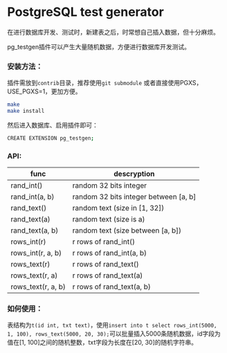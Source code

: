 # PostgreSQL test generator

在进行数据库开发、测试时，新建表之后，时常想自己插入数据，但十分麻烦。

pg_testgen插件可以产生大量随机数据，方便进行数据库开发测试。

### 安装方法：
插件需放到`contrib`目录，推荐使用`git submodule`
或者直接使用PGXS，USE_PGXS=1，更加方便。
```bash
make
make install
```
然后进入数据库、启用插件即可：
```bash
CREATE EXTENSION pg_testgen;
```

### API:

| func | descryption |
| -- | -- |
| rand_int() | random 32 bits integer |
| rand_int(a, b) | random 32 bits integer between [a, b] |
| rand_text() | random text (size in [1, 32]) |
| rand_text(a) | random text (size is a) |
| rand_text(a, b) | random text (size between [a, b]) |
| rows_int(r) | r rows of rand_int() |
| rows_int(r, a, b) | r rows of rand_int(a, b) |
| rows_text(r) | r rows of rand_text()|
| rows_text(r, a) | r rows of rand_text(a) |
| rows_text(r, a, b) | r rows of rand_text(a, b) |

### 如何使用：

表结构为`t(id int, txt text)`，使用`insert into t select rows_int(5000, 1, 100), rows_text(5000, 20, 30);`可以批量插入5000条随机数据，id字段为值在[1, 100]之间的随机整数，txt字段为长度在[20, 30]的随机字符串。
